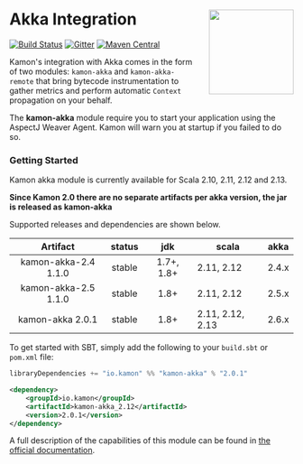 # Akka Integration<img align="right" src="https://rawgit.com/kamon-io/Kamon/master/kamon-logo.svg" height="150px" style="padding-left: 20px"/>

[![Build Status](https://travis-ci.org/kamon-io/kamon-akka.svg?branch=master)](https://travis-ci.org/kamon-io/kamon-akka)
[![Gitter](https://badges.gitter.im/Join%20Chat.svg)](https://gitter.im/kamon-io/Kamon?utm_source=badge&utm_medium=badge&utm_campaign=pr-badge&utm_content=badge)
[![Maven Central](https://maven-badges.herokuapp.com/maven-central/io.kamon/kamon-akka-2.5_2.12/badge.svg)](https://maven-badges.herokuapp.com/maven-central/io.kamon/kamon-akka-2.5_2.12)

Kamon's integration with Akka comes in the form of two modules: `kamon-akka` and `kamon-akka-remote` that bring bytecode
instrumentation to gather metrics and perform automatic `Context` propagation on your behalf.

The <b>kamon-akka</b> module require you to start your application using the AspectJ Weaver Agent. Kamon will warn you at startup if you failed to do so.

### Getting Started

Kamon akka module is currently available for Scala 2.10, 2.11, 2.12 and 2.13.

**Since Kamon 2.0 there are no separate artifacts per akka version, the jar is released as kamon-akka**

Supported releases and dependencies are shown below.

| Artifact              | status | jdk        | scala            | akka   |
|:---------------------:|:------:|:----------:|------------------|:------:|
|  kamon-akka-2.4 1.1.0 | stable | 1.7+, 1.8+ | 2.11, 2.12       | 2.4.x  |
|  kamon-akka-2.5 1.1.0 | stable | 1.8+       | 2.11, 2.12       | 2.5.x  |
|  kamon-akka 2.0.1     | stable | 1.8+       | 2.11, 2.12, 2.13 | 2.6.x  |

To get started with SBT, simply add the following to your `build.sbt` or `pom.xml`
file:

```scala
libraryDependencies += "io.kamon" %% "kamon-akka" % "2.0.1"
```

```xml
<dependency>
    <groupId>io.kamon</groupId>
    <artifactId>kamon-akka_2.12</artifactId>
    <version>2.0.1</version>
</dependency>
```

A full description of the capabilities of this module can be found in [the official documentation][1].


[1]: http://kamon.io/documentation/1.x/instrumentation/akka/
